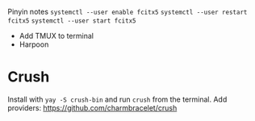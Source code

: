 Pinyin notes
`systemctl --user enable fcitx5`
`systemctl --user restart fcitx5`
`systemctl --user start fcitx5`

- Add TMUX to terminal
- Harpoon


# Crush
Install with `yay -S crush-bin` and run `crush` from the terminal.
Add providers: https://github.com/charmbracelet/crush

